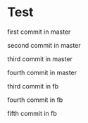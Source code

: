 # Test

first commit in master

second commit in master


third commit in master

fourth commit in master

third commit in fb

fourth commit in fb

fifth commit in fb
